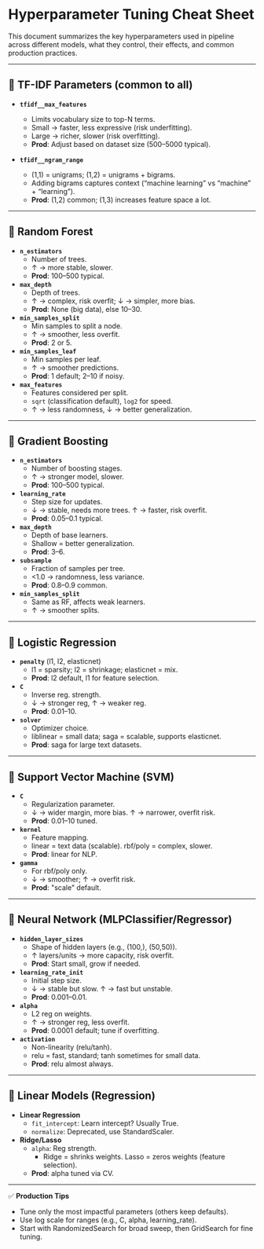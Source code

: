 # Hyperparameter Tuning Cheat Sheet

This document summarizes the key hyperparameters used in pipeline across different models, what they control, their effects, and common production practices.

---

## 🔹 TF-IDF Parameters (common to all)

- **`tfidf__max_features`**

  - Limits vocabulary size to top-N terms.
  - Small → faster, less expressive (risk underfitting).
  - Large → richer, slower (risk overfitting).
  - **Prod**: Adjust based on dataset size (500–5000 typical).

- **`tfidf__ngram_range`**
  - (1,1) = unigrams; (1,2) = unigrams + bigrams.
  - Adding bigrams captures context (“machine learning” vs “machine” + “learning”).
  - **Prod**: (1,2) common; (1,3) increases feature space a lot.

---

## 🔹 Random Forest

- **`n_estimators`**
  - Number of trees.
  - ↑ → more stable, slower.
  - **Prod**: 100–500 typical.
- **`max_depth`**
  - Depth of trees.
  - ↑ → complex, risk overfit; ↓ → simpler, more bias.
  - **Prod**: None (big data), else 10–30.
- **`min_samples_split`**
  - Min samples to split a node.
  - ↑ → smoother, less overfit.
  - **Prod**: 2 or 5.
- **`min_samples_leaf`**
  - Min samples per leaf.
  - ↑ → smoother predictions.
  - **Prod**: 1 default; 2–10 if noisy.
- **`max_features`**
  - Features considered per split.
  - `sqrt` (classification default), `log2` for speed.
  - ↑ → less randomness, ↓ → better generalization.

---

## 🔹 Gradient Boosting

- **`n_estimators`**
  - Number of boosting stages.
  - ↑ → stronger model, slower.
  - **Prod**: 100–500 typical.
- **`learning_rate`**
  - Step size for updates.
  - ↓ → stable, needs more trees. ↑ → faster, risk overfit.
  - **Prod**: 0.05–0.1 typical.
- **`max_depth`**
  - Depth of base learners.
  - Shallow = better generalization.
  - **Prod**: 3–6.
- **`subsample`**
  - Fraction of samples per tree.
  - <1.0 → randomness, less variance.
  - **Prod**: 0.8–0.9 common.
- **`min_samples_split`**
  - Same as RF, affects weak learners.
  - ↑ → smoother splits.

---

## 🔹 Logistic Regression

- **`penalty`** (l1, l2, elasticnet)
  - l1 = sparsity; l2 = shrinkage; elasticnet = mix.
  - **Prod**: l2 default, l1 for feature selection.
- **`C`**
  - Inverse reg. strength.
  - ↓ → stronger reg, ↑ → weaker reg.
  - **Prod**: 0.01–10.
- **`solver`**
  - Optimizer choice.
  - liblinear = small data; saga = scalable, supports elasticnet.
  - **Prod**: saga for large text datasets.

---

## 🔹 Support Vector Machine (SVM)

- **`C`**
  - Regularization parameter.
  - ↓ → wider margin, more bias. ↑ → narrower, overfit risk.
  - **Prod**: 0.01–10 tuned.
- **`kernel`**
  - Feature mapping.
  - linear = text data (scalable). rbf/poly = complex, slower.
  - **Prod**: linear for NLP.
- **`gamma`**
  - For rbf/poly only.
  - ↓ → smoother; ↑ → overfit risk.
  - **Prod**: "scale" default.

---

## 🔹 Neural Network (MLPClassifier/Regressor)

- **`hidden_layer_sizes`**
  - Shape of hidden layers (e.g., (100,), (50,50)).
  - ↑ layers/units → more capacity, risk overfit.
  - **Prod**: Start small, grow if needed.
- **`learning_rate_init`**
  - Initial step size.
  - ↓ → stable but slow. ↑ → fast but unstable.
  - **Prod**: 0.001–0.01.
- **`alpha`**
  - L2 reg on weights.
  - ↑ → stronger reg, less overfit.
  - **Prod**: 0.0001 default; tune if overfitting.
- **`activation`**
  - Non-linearity (relu/tanh).
  - relu = fast, standard; tanh sometimes for small data.
  - **Prod**: relu almost always.

---

## 🔹 Linear Models (Regression)

- **Linear Regression**
  - `fit_intercept`: Learn intercept? Usually True.
  - `normalize`: Deprecated, use StandardScaler.
- **Ridge/Lasso**
  - `alpha`: Reg strength.
    - Ridge = shrinks weights. Lasso = zeros weights (feature selection).
  - **Prod**: alpha tuned via CV.

---

✅ **Production Tips**

- Tune only the most impactful parameters (others keep defaults).
- Use log scale for ranges (e.g., C, alpha, learning_rate).
- Start with RandomizedSearch for broad sweep, then GridSearch for fine tuning.
